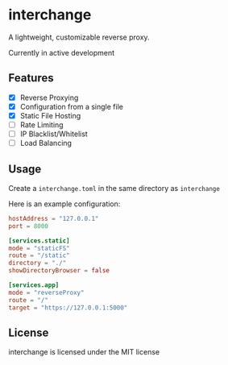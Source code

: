 # interchange

A lightweight, customizable reverse proxy.

Currently in active development

## Features

- [x] Reverse Proxying
- [x] Configuration from a single file
- [x] Static File Hosting
- [ ] Rate Limiting
- [ ] IP Blacklist/Whitelist
- [ ] Load Balancing

## Usage

Create a `interchange.toml` in the same directory as `interchange`

Here is an example configuration:
```toml
hostAddress = "127.0.0.1"
port = 8000

[services.static]
mode = "staticFS"
route = "/static"
directory = "./"
showDirectoryBrowser = false

[services.app]
mode = "reverseProxy"
route = "/"
target = "https://127.0.0.1:5000"
```

## License

interchange is licensed under the MIT license